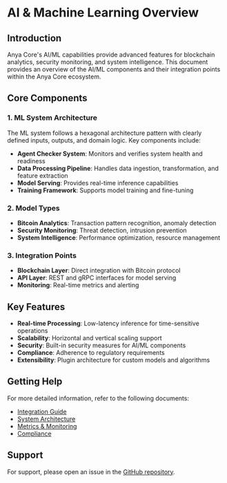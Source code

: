 # AI & Machine Learning Overview

## Introduction

Anya Core's AI/ML capabilities provide advanced features for blockchain analytics, security monitoring, and system intelligence. This document provides an overview of the AI/ML components and their integration points within the Anya Core ecosystem.

## Core Components

### 1. ML System Architecture

The ML system follows a hexagonal architecture pattern with clearly defined inputs, outputs, and domain logic. Key components include:

- **Agent Checker System**: Monitors and verifies system health and readiness
- **Data Processing Pipeline**: Handles data ingestion, transformation, and feature extraction
- **Model Serving**: Provides real-time inference capabilities
- **Training Framework**: Supports model training and fine-tuning

### 2. Model Types

- **Bitcoin Analytics**: Transaction pattern recognition, anomaly detection
- **Security Monitoring**: Threat detection, intrusion prevention
- **System Intelligence**: Performance optimization, resource management

### 3. Integration Points

- **Blockchain Layer**: Direct integration with Bitcoin protocol
- **API Layer**: REST and gRPC interfaces for model serving
- **Monitoring**: Real-time metrics and alerting

## Key Features

- **Real-time Processing**: Low-latency inference for time-sensitive operations
- **Scalability**: Horizontal and vertical scaling support
- **Security**: Built-in security measures for AI/ML components
- **Compliance**: Adherence to regulatory requirements
- **Extensibility**: Plugin architecture for custom models and algorithms

## Getting Help

For more detailed information, refer to the following documents:

- [Integration Guide](INTEGRATION.md)
- [System Architecture](ARCHITECTURE.md)
- [Metrics & Monitoring](METRICS.md)
- [Compliance](COMPLIANCE.md)

## Support

For support, please open an issue in the [GitHub repository](https://github.com/anya-org/anya-core/issues).
